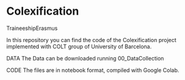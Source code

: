 # Colexification
TraineeshipErasmus

In this repository you can find the code of the Colexification project implemented with COLT group of University of Barcelona.

DATA
The Data can be downloaded running 00_DataCollection

CODE
The files are in notebook format, compiled with Google Colab.

